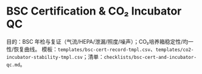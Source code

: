# BSC Certification & CO₂ Incubator QC

目的：BSC 年检与复证（气流/HEPA/泄漏/照度/噪声）；CO₂培养箱稳定性/均一性/恢复曲线。
模板：`templates/bsc-cert-record-tmpl.csv`、`templates/co2-incubator-stability-tmpl.csv`；清单：`checklists/bsc-cert-and-incubator-qc.md`。
